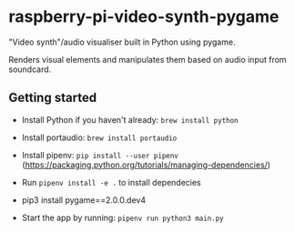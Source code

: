 # raspberry-pi-video-synth-pygame

"Video synth"/audio visualiser built in Python using pygame.

Renders visual elements and manipulates them based on audio input from soundcard.

## Getting started

- Install Python if you haven't already: `brew install python`
- Install portaudio: `brew install portaudio`
- Install pipenv: `pip install --user pipenv` (https://packaging.python.org/tutorials/managing-dependencies/)
- Run `pipenv install -e .` to install dependecies
- pip3 install pygame==2.0.0.dev4

- Start the app by running: `pipenv run python3 main.py`
